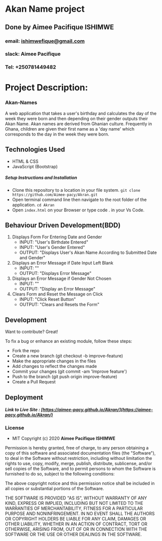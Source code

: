 # Akan Name project
## Done by Aimee Pacifique ISHIMWE
### email: ishimwefique@gmail.com
### slack: Aimee Pacifique
### Tel: +250781449482
##
# Project Description:
### Akan-Names

A web application that takes a user's birthday and calculates the day of the week they were born and then depending on their gender outputs their Akan Name. Akan names are derived from Ghanian culture. Frequently in Ghana, children are given their first name as a 'day name' which corresponds to the day in the week they were born. 


## Technologies Used

- HTML & CSS 
- JavaScript (Bootstrap)


##### Setup Instructions and Installation

- Clone this repository to a location in your file system. `git clone https://github.com/Aimee-pacy/Akran.git`
- Open terminal command line then navigate to the root folder of the application. `cd Akran`
- Open `index.html` on your Browser or type code . in your Vs Code.


## Behaviour Driven Development(BDD)

1. Displays Form For Entering Date and Gender
   - INPUT: "User's Birthdate Entered"
   - INPUT: "User's Gender Entered"
   - OUTPUT: "Displays User's Akan Name According to Submitted Date and Gender"
2. Displays an Error Message if Date Input Left Blank
   - INPUT: ""
   - OUTPUT: "Displays Error Message"
3. Displays an Error Message if Gender Not Chosen
   - INPUT: "" 
   - OUTPUT: "Display an Error Message" 
4. Clears Form and Reset the Message on Click
   - INPUT: "Click Reset Button" 
   - OUTPUT: "Clears and Resets the Form"

## Development

Want to contribute? Great!

To fix a bug or enhance an existing module, follow these steps:
- Fork the repo
- Create a new branch (git checkout -b improve-feature)
- Make the appropriate changes in the files
- Add changes to reflect the changes made
- Commit your changes (git commit -am 'Improve feature')
- Push to the branch (git push origin improve-feature)
- Create a Pull Request


## Deployment



##### Link to Live Site : [https://aimee-pacy.github.io/Akran/](https://aimee-pacy.github.io/Akran/)

### License

* MIT 
Copyright (c) 2020 **Aimee Pacifique ISHIMWE**

Permission is hereby granted, free of charge, to any person obtaining a copy of this software and associated documentation files (the "Software"), to deal in the Software without restriction, including without limitation the rights to use, copy, modify, merge, publish, distribute, sublicense, and/or sell copies of the Software, and to permit persons to whom the Software is furnished to do so, subject to the following conditions:

The above copyright notice and this permission notice shall be included in all copies or substantial portions of the Software.

THE SOFTWARE IS PROVIDED "AS IS", WITHOUT WARRANTY OF ANY KIND, EXPRESS OR IMPLIED, INCLUDING BUT NOT LIMITED TO THE WARRANTIES OF MERCHANTABILITY, FITNESS FOR A PARTICULAR PURPOSE AND NONINFRINGEMENT. IN NO EVENT SHALL THE AUTHORS OR COPYRIGHT HOLDERS BE LIABLE FOR ANY CLAIM, DAMAGES OR OTHER LIABILITY, WHETHER IN AN ACTION OF CONTRACT, TORT OR OTHERWISE, ARISING FROM, OUT OF OR IN CONNECTION WITH THE SOFTWARE OR THE USE OR OTHER DEALINGS IN THE SOFTWARE.
